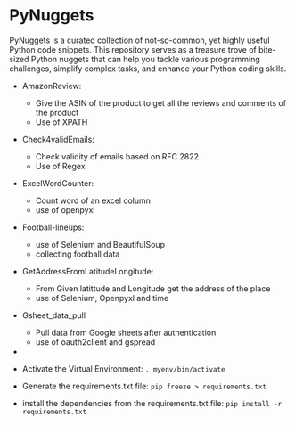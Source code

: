 # PyNuggets

PyNuggets is a curated collection of not-so-common, yet highly useful Python code snippets. This repository serves as a treasure trove of bite-sized Python nuggets that can help you tackle various programming challenges, simplify complex tasks, and enhance your Python coding skills.

- AmazonReview: 
  - Give the ASIN of the product to get all the reviews and comments of the product
  - Use of XPATH
- Check4validEmails: 
  - Check validity of emails based on RFC 2822
  - Use of Regex
- ExcelWordCounter:
  - Count word of an excel column
  - use of openpyxl
- Football-lineups: 
  - use of Selenium and BeautifulSoup
  - collecting football data
- GetAddressFromLatitudeLongitude:
  - From Given latittude and Longitude get the address of the place
  - use of Selenium, Openpyxl and time
- Gsheet_data_pull
  - Pull data from Google sheets after authentication
  - use of oauth2client and gspread 
  
- 
- Activate the Virtual Environment: `. myenv/bin/activate`
- Generate the requirements.txt file: `pip freeze > requirements.txt`
- install the dependencies from the requirements.txt file: `pip install -r requirements.txt`


